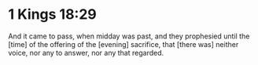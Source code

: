 # 1 Kings 18:29

And it came to pass, when midday was past, and they prophesied until the [time] of the offering of the [evening] sacrifice, that [there was] neither voice, nor any to answer, nor any that regarded.